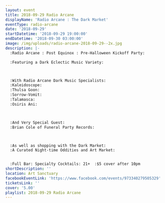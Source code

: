 ```yaml
---
layout: event
title: 2018-09-29 Radio Arcane
displayName: 'Radio Arcane : The Dark Market'
eventType: radio-arcane
date: '2018-09-29'
startDatetime: '2018-09-29 19:00:00'
endDatetime: '2018-09-30 03:00:00'
image: /img/uploads/radio-arcane-2018-09-29--2x.jpg
description: |-
  :Radio Arcane : Post Equinox : Pre-Halloween Kickoff Party:

  :Featuring a Dark Eclectic Music Variety:



  :With Radio Arcane Dark Music Specialists:
  :Kaleidoscope:
  :Thulsa Goon:
  :Sorrow-Vomit:
  :Talamasca:
  :Osiris Ani:



  :And Very Special Guest:
  :Brian Cole of Funeral Party Records:



  :As well as shopping with the Dark Market:
  :A Curated Night-time Oddities and Art Market:  


  :Full Bar: Specialty Cocktails: 21+  :$5 cover after 10pm
shortDescription: ''
location: Art Sanctuary
facebookEventLink: 'https://www.facebook.com/events/973340279505329'
ticketsLink: ''
cover: '5.00'
playlist: 2018-09-29 Radio Arcane
---
```

